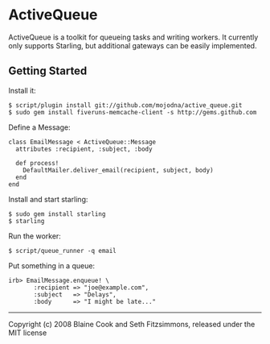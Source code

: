 # ActiveQueue 

ActiveQueue is a toolkit for queueing tasks and writing workers. It currently
only supports Starling, but additional gateways can be easily implemented.


## Getting Started

Install it:

    $ script/plugin install git://github.com/mojodna/active_queue.git
    $ sudo gem install fiveruns-memcache-client -s http://gems.github.com

Define a Message:

    class EmailMessage < ActiveQueue::Message
      attributes :recipient, :subject, :body

      def process!
        DefaultMailer.deliver_email(recipient, subject, body)
      end
    end

Install and start starling:

    $ sudo gem install starling
    $ starling

Run the worker:

    $ script/queue_runner -q email

Put something in a queue:

    irb> EmailMessage.enqueue! \
           :recipient => "joe@example.com",
           :subject   => "Delays",
           :body      => "I might be late..."

---

Copyright (c) 2008 Blaine Cook and Seth Fitzsimmons, released under the MIT
license

